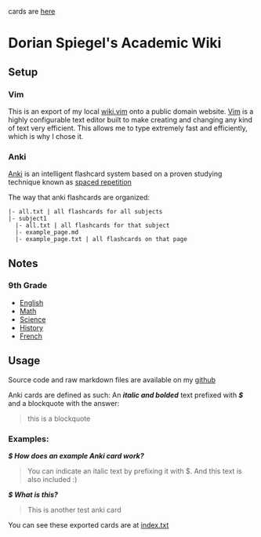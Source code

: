cards are [here](./all.txt)
# Dorian Spiegel's Academic Wiki

## Setup

### Vim

This is an export of my local [wiki.vim](https://github.com/lervag/wiki.vim) onto a public domain website. [Vim](https://vim.org) is a highly configurable text editor built to make creating and changing any kind of text very efficient. This allows me to type extremely fast and efficiently, which is why I chose it.

### Anki

[Anki](https://apps.ankiweb.net) is an intelligent flashcard system based on a proven studying technique known as [spaced repetition](https://en.wikipedia.org/wiki/Spaced_repetition)

The way that anki flashcards are organized:

```
|- all.txt | all flashcards for all subjects
|- subject1
  |- all.txt | all flashcards for that subject
  |- example_page.md
  |- example_page.txt | all flashcards on that page

```

## Notes

### 9th Grade

- [English](english/English.md)
- [Math](math/Math.md)
- [Science](science/Science.md)
- [History](history/History.md)
- [French](french/French.md)

## Usage

Source code and raw markdown files are available on my [github](https://github.com/dragondmoney/wiki)

Anki cards are defined as such:
An ***italic and bolded*** text prefixed with ***$ <question>***
and a blockquote with the answer:
> this is a blockquote

### Examples:

***$ How does an example Anki card work?***
> You can indicate an italic text by prefixing it with $.
> And this text is also included :)

***$ What is this?***
> This is another test anki card

You can see these exported cards are at [index.txt](/index.txt)
